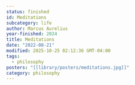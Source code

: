 ```yaml
---
status: finished
id: Meditations
subcategory: life
author: Marcus Aurelius
year-finished: 2024
title: Meditations
date: "2022-08-21"
modified: 2025-10-25 02:12:36 GMT-04:00
tags:
  - philosophy
posters: "[[library/posters/meditations.jpg]]"
category: philosophy
---
```

